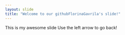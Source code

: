 ```yaml
---
layout: slide
title: "Welcome to our githubFlorinaGavrila's slide!"
---
```

This is my awesome slide
Use the left arrow to go back!
